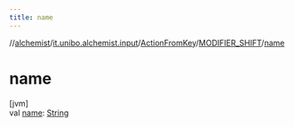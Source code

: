 ```yaml
---
title: name
---
```

//[alchemist](../../../../index.html)/[it.unibo.alchemist.input](../../index.html)/[ActionFromKey](../index.html)/[MODIFIER_SHIFT](index.html)/[name](name.html)



# name



[jvm]\
val [name](name.html): [String](https://kotlinlang.org/api/latest/jvm/stdlib/kotlin/-string/index.html)




